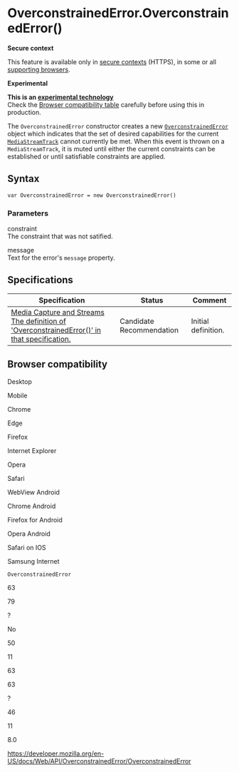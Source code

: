 OverconstrainedError.OverconstrainedError()
===========================================

**Secure context**

This feature is available only in [secure contexts](https://developer.mozilla.org/en-US/docs/Web/Security/Secure_Contexts) (HTTPS), in some or all [supporting browsers](#browser_compatibility).

**Experimental**

**This is an [experimental technology](https://developer.mozilla.org/en-US/docs/MDN/Guidelines/Conventions_definitions#experimental)**  
Check the [Browser compatibility table](#browser_compatibility) carefully before using this in production.

The `OverconstrainedError` constructor creates a new [`OverconstrainedError`](../overconstrainederror) object which indicates that the set of desired capabilities for the current [`MediaStreamTrack`](../mediastreamtrack) cannot currently be met. When this event is thrown on a `MediaStreamTrack`, it is muted until either the current constraints can be established or until satisfiable constraints are applied.

Syntax
------

    var OverconstrainedError = new OverconstrainedError()

### Parameters

constraint  
The constraint that was not satified.

message  
Text for the error's `message` property.

Specifications
--------------

<table><thead><tr class="header"><th>Specification</th><th>Status</th><th>Comment</th></tr></thead><tbody><tr class="odd"><td><a href="https://w3c.github.io/mediacapture-main/#dom-overconstrainederror-constructor">Media Capture and Streams<br />
<span class="small">The definition of 'OverconstrainedError()' in that specification.</span></a></td><td><span class="spec-cr">Candidate Recommendation</span></td><td>Initial definition.</td></tr></tbody></table>

Browser compatibility
---------------------

Desktop

Mobile

Chrome

Edge

Firefox

Internet Explorer

Opera

Safari

WebView Android

Chrome Android

Firefox for Android

Opera Android

Safari on IOS

Samsung Internet

`OverconstrainedError`

63

79

?

No

50

11

63

63

?

46

11

8.0

<a href="https://developer.mozilla.org/en-US/docs/Web/API/OverconstrainedError/OverconstrainedError" class="_attribution-link">https://developer.mozilla.org/en-US/docs/Web/API/OverconstrainedError/OverconstrainedError</a>
